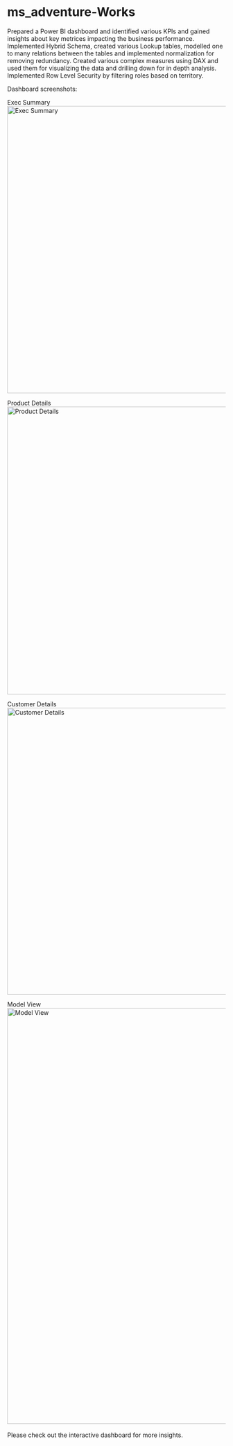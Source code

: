 # ms_adventure-Works

Prepared a Power BI dashboard and identified various KPIs and gained insights about key metrices impacting the business performance. Implemented Hybrid Schema, created various Lookup tables, modelled one to many relations between the tables and implemented normalization for removing redundancy. Created various complex measures using DAX and used them for visualizing the data and drilling down for in depth analysis. Implemented Row Level Security by filtering roles based on territory.

Dashboard screenshots:

Exec Summary<br/>
<img width="663" alt="Exec Summary" src="https://user-images.githubusercontent.com/79993232/233290386-39c3f8f2-e77e-4431-9c19-fec169114d71.png">

Product Details<br/>
<img width="664" alt="Product Details" src="https://user-images.githubusercontent.com/79993232/233290419-9be97227-edfd-4233-a52b-a5c2eaa4270a.png">

Customer Details<br/>
<img width="662" alt="Customer Details" src="https://user-images.githubusercontent.com/79993232/233290458-08322628-b0ee-4745-ae6c-82e0036193f6.png">

Model View<br/>
<img width="960" alt="Model View" src="https://github.com/S99C/MS_Adventure-Works/assets/79993232/f04b57b2-3116-46ba-9176-0aea1b9d56be">
<br/>
<br/>
Please check out the interactive dashboard for more insights.
